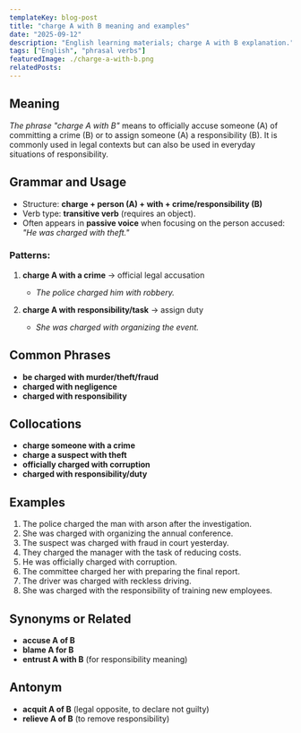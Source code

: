 ```yaml
---
templateKey: blog-post
title: "charge A with B meaning and examples"
date: "2025-09-12"
description: "English learning materials; charge A with B explanation."
tags: ["English", "phrasal verbs"]
featuredImage: ./charge-a-with-b.png
relatedPosts:
---
```


## Meaning

_The phrase "charge A with B"_ means to officially accuse someone (A) of committing a crime (B) or to assign someone (A) a responsibility (B).
It is commonly used in legal contexts but can also be used in everyday situations of responsibility.

## Grammar and Usage

- Structure: **charge + person (A) + with + crime/responsibility (B)**
- Verb type: **transitive verb** (requires an object).
- Often appears in **passive voice** when focusing on the person accused:
  _"He was charged with theft."_

### Patterns:

1. **charge A with a crime** → official legal accusation

   - _The police charged him with robbery._

2. **charge A with responsibility/task** → assign duty

   - _She was charged with organizing the event._

## Common Phrases

- **be charged with murder/theft/fraud**
- **charged with negligence**
- **charged with responsibility**

## Collocations

- **charge someone with a crime**
- **charge a suspect with theft**
- **officially charged with corruption**
- **charged with responsibility/duty**

## Examples

1. The police charged the man with arson after the investigation.
2. She was charged with organizing the annual conference.
3. The suspect was charged with fraud in court yesterday.
4. They charged the manager with the task of reducing costs.
5. He was officially charged with corruption.
6. The committee charged her with preparing the final report.
7. The driver was charged with reckless driving.
8. She was charged with the responsibility of training new employees.

## Synonyms or Related

- **accuse A of B**
- **blame A for B**
- **entrust A with B** (for responsibility meaning)

## Antonym

- **acquit A of B** (legal opposite, to declare not guilty)
- **relieve A of B** (to remove responsibility)
